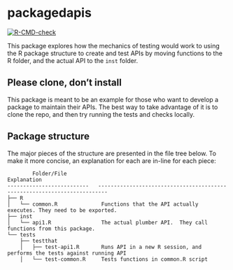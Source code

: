 
<!-- README.md is generated from README.Rmd. Please edit that file -->

# packagedapis

<!-- badges: start -->

[![R-CMD-check](https://github.com/edgararuiz/packagedapis/workflows/R-CMD-check/badge.svg)](https://github.com/edgararuiz/packagedapis/actions)
<!-- badges: end -->

This package explores how the mechanics of testing would work to using
the R package structure to create and test APIs by moving functions to
the R folder, and the actual API to the `inst` folder.

## Please clone, don’t install

This package is meant to be an example for those who want to develop a
package to maintain their APIs. The best way to take advantage of it is
to clone the repo, and then try running the tests and checks locally.

## Package structure

The major pieces of the structure are presented in the file tree below.
To make it more concise, an explanation for each are in-line for each
piece:

            Folder/File                                            Explanation
    --------------------------   -------------------------------------------------------------------------
    ├── R
    │   └── common.R              Functions that the API actually executes. They need to be exported.
    ├── inst
    │   └── api1.R                The actual plumber API.  They call functions from this package.
    └── tests
        ├── testthat
        │   ├── test-api1.R       Runs API in a new R session, and performs the tests against running API
        │   └── test-common.R     Tests functions in common.R script
